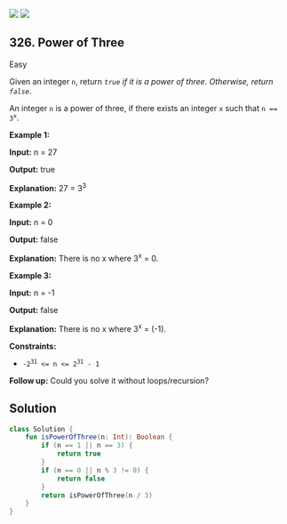 [![](https://img.shields.io/github/stars/javadev/LeetCode-in-Kotlin?label=Stars&style=flat-square)](https://github.com/javadev/LeetCode-in-Kotlin)
[![](https://img.shields.io/github/forks/javadev/LeetCode-in-Kotlin?label=Fork%20me%20on%20GitHub%20&style=flat-square)](https://github.com/javadev/LeetCode-in-Kotlin/fork)

## 326\. Power of Three

Easy

Given an integer `n`, return _`true` if it is a power of three. Otherwise, return `false`_.

An integer `n` is a power of three, if there exists an integer `x` such that <code>n == 3<sup>x</sup></code>.

**Example 1:**

**Input:** n = 27

**Output:** true

**Explanation:** 27 = 3<sup>3</sup> 

**Example 2:**

**Input:** n = 0

**Output:** false

**Explanation:** There is no x where 3<sup>x</sup> = 0. 

**Example 3:**

**Input:** n = -1

**Output:** false

**Explanation:** There is no x where 3<sup>x</sup> = (-1). 

**Constraints:**

*   <code>-2<sup>31</sup> <= n <= 2<sup>31</sup> - 1</code>

**Follow up:** Could you solve it without loops/recursion?

## Solution

```kotlin
class Solution {
    fun isPowerOfThree(n: Int): Boolean {
        if (n == 1 || n == 3) {
            return true
        }
        if (n == 0 || n % 3 != 0) {
            return false
        }
        return isPowerOfThree(n / 3)
    }
}
```